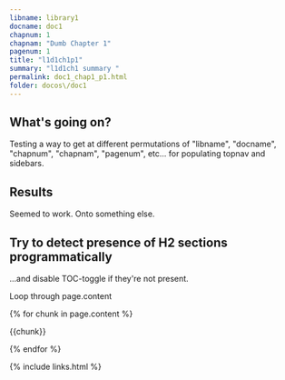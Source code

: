 ```yaml
---
libname: library1
docname: doc1
chapnum: 1
chapnam: "Dumb Chapter 1"
pagenum: 1
title: "l1d1ch1p1"
summary: "l1d1ch1 summary "
permalink: doc1_chap1_p1.html
folder: docos\/doc1
---
```


## What's going on?

Testing a way to get at different permutations of "libname", "docname", "chapnum", "chapnam", "pagenum", etc... for populating topnav and sidebars.

## Results

Seemed to work.  Onto something else.


## Try to detect presence of H2 sections programmatically 
...and disable TOC-toggle if they're not present.


<p>Loop through page.content </p>
<p>
{% for chunk in page.content %}
<p>{{chunk}}<p>
{% endfor %}
</p>

{% include links.html %}
